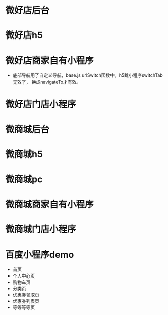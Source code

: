 # 微好店后台

# 微好店h5

# 微好店商家自有小程序
* 底部导航用了自定义导航，base.js urlSwitch函数中，h5跳小程序switchTab无效了， 换成navigateTo才有效。

# 微好店门店小程序

# 微商城后台

# 微商城h5

# 微商城pc

# 微商城商家自有小程序

# 微商城门店小程序

# 百度小程序demo
* 首页
* 个人中心页
* 购物车页
* 分类页
* 优惠券领取页
* 优惠券列表页
* 等等等等页

